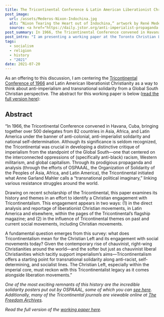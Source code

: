 ```yaml
---
title: The Tricontinental Conference & Latin American Liberationist Christianity
post_image:
  url: /assets/Mederos-Nixon-Indochina.jpg
  alt: “Nixon Tearing the Heart out of Indochina,” artwork by René Mederos (1971).
  source: <a href="https://daily.jstor.org/anti-imperialist-propaganda-posters-ospaaal/">OSPAAAL Collection</a>
post_summary: In 1966, the Tricontinental Conference convened in Havana, Cuba, bringing together over 500 delegates from 82 countries in Asia, Africa, and Latin America under the banner of anti-colonial, anti-imperialist solidarity and national self-determination.
post_intro: "I am presenting a working paper at the Toronto Christian Left Conference (July 23-24), whose theme is *Rethinking the Christian Left from the Belly of Empire: Charting New Paths Beyond Colonization*."
tags:
  - socialism
  - religion
  - history
  - "2021"
date: 2021-07-20
---
```


As an offering to this discussion, I am centering the [Tricontinental Conference of 1966](https://utopix.cc/content/the-tricontinental-conference-the-right-to-our-history/) and Latin American liberationist Christianity as a way to think about anti-imperialism and transnational solidarity from a Global South Christian perspective. The abstract for this working paper is below ([read the full version here](https://bit.ly/36YsdAm)):

## Abstract

“In 1966, the Tricontinental Conference convened in Havana, Cuba, bringing together over 500 delegates from 82 countries in Asia, Africa, and Latin America under the banner of anti-colonial, anti-imperialist solidarity and national self-determination. Although its significance is seldom recognized, the Tricontinental was crucial in developing a distinctive critique of imperialism from the standpoint of the Global South—one that centered on the interconnected oppressions of (specifically anti-black) racism, Western militarism, and global capitalism. Through its prodigious propaganda and analysis (through the efforts of OSPAAAL, the Organization of Solidarity of the Peoples of Asia, Africa, and Latin America), the Tricontinental initiated what Anne Garland Mahler calls a “transnational political imaginary,” linking various resistance struggles around the world.

Drawing on recent scholarship of the Tricontinental, this paper examines its history and themes in an effort to identify a Christian engagement with Tricontinentalism. This engagement appears in two ways: (1) in the direct analysis and reportage of liberationist Christian movements, in Latin America and elsewhere, within the pages of the Tricontinental’s flagship magazine; and (2) in the influence of Tricontinental themes on past and current social movements, including Christian movements.

A fundamental question emerges from this survey: what does Tricontinentalism mean for the Christian Left and its engagement with social movements today? Given the contemporary rise of chauvinist, right-wing Christianities around the world—and the softer but just as chauvinist liberal Christianities which tacitly support imperialism’s aims—Tricontinentalism offers a starting point for transnational solidarity along anti-racist, self-determining, and socialist lines. The Christian Left, especially within the imperial core, must reckon with this Tricontinentalist legacy as it comes alongside liberation movements.”

_One of the most exciting remnants of this history are the incredible solidarity posters put out by OSPAAAL, some of which you can
[see here](https://www.jstor.org/site/wofford/lindsay-webster-collection-of-cuban-posters/). Additionally, many of the Tricontinental journals are viewable online at [The Freedom Archives](https://search.freedomarchives.org/search.php?view_collection=1035)._

_Read the full version of the [working paper here](https://bit.ly/36YsdAm)._
